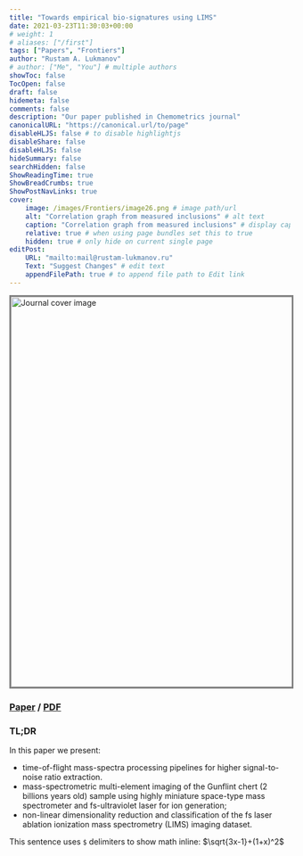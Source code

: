 ```yaml
---
title: "Towards empirical bio-signatures using LIMS"
date: 2021-03-23T11:30:03+00:00
# weight: 1
# aliases: ["/first"]
tags: ["Papers", "Frontiers"]
author: "Rustam A. Lukmanov"
# author: ["Me", "You"] # multiple authors
showToc: false
TocOpen: false
draft: false
hidemeta: false
comments: false
description: "Our paper published in Chemometrics journal"
canonicalURL: "https://canonical.url/to/page"
disableHLJS: false # to disable highlightjs
disableShare: false
disableHLJS: false
hideSummary: false
searchHidden: false
ShowReadingTime: true
ShowBreadCrumbs: true
ShowPostNavLinks: true
cover:
    image: /images/Frontiers/image26.png # image path/url
    alt: "Correlation graph from measured inclusions" # alt text
    caption: "Correlation graph from measured inclusions" # display caption under cover
    relative: true # when using page bundles set this to true
    hidden: true # only hide on current single page
editPost:
    URL: "mailto:mail@rustam-lukmanov.ru"
    Text: "Suggest Changes" # edit text
    appendFilePath: true # to append file path to Edit link
---
```


<a  href= https://www.frontiersin.org/articles/10.3389/frai.2021.668163/full><img src='/images/Frontiers/image26.png' alt='Journal cover image' width='700'  padding ='50' align='middle' style="border:3px solid grey"></a>

### [Paper](https://www.frontiersin.org/articles/10.3389/frai.2021.668163/full) / [PDF](/PDF/frai-04-668163)

### TL;DR

In this paper we present:

- time-of-flight mass-spectra processing pipelines for higher signal-to-noise ratio extraction.
- mass-spectrometric multi-element imaging of the Gunflint chert (2 billions years old) sample using highly miniature space-type mass spectrometer and fs-ultraviolet laser for ion generation;
- non-linear dimensionality reduction and classification of the fs laser ablation ionization mass spectrometry (LIMS) imaging
  dataset.

This sentence uses `$` delimiters to show math inline: $\sqrt{3x-1}+(1+x)^2$
